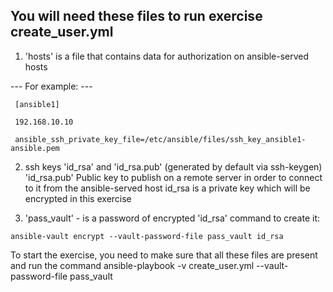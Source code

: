 ## You will need these files to run exercise create_user.yml ##

1. 'hosts' is a file that contains data for authorization on ansible-served hosts

--- For example: ---

`  [ansible1] `

`  192.168.10.10 `

`  ansible_ssh_private_key_file=/etc/ansible/files/ssh_key_ansible1-ansible.pem `

2. ssh keys 'id_rsa' and 'id_rsa.pub' (generated by default via ssh-keygen)
'id_rsa.pub' Public key to publish on a remote server in order to connect to it from the ansible-served host
id_rsa is a private key which will be encrypted in this exercise

3. 'pass_vault' - is a password of encrypted 'id_rsa'
command to create it:

``
  ansible-vault encrypt --vault-password-file pass_vault id_rsa
``


To start the exercise, you need to make sure that all these files are present and run the command
ansible-playbook -v create_user.yml --vault-password-file pass_vault


